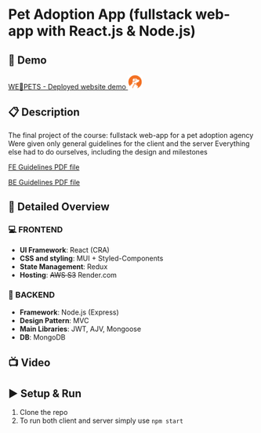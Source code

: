 # Pet Adoption App (fullstack web-app with React.js & Node.js)

## :mega: Demo
[WE🧡PETS - Deployed website demo <img src='./logo.png' width=30px />](https://wepets.onrender.com)

## :clipboard: Description
The final project of the course: fullstack web-app for a pet adoption agency
Were given only general guidelines for the client and the server
Everything else had to do ourselves, including the design and milestones

[FE Guidelines PDF file](./itc-guidelines/Frontend.pdf)

[BE Guidelines PDF file](./itc-guidelines/Backend.pdf)


## :book: Detailed Overview
### :computer: FRONTEND
 * **UI Framework**: React (CRA)
 * **CSS and styling**: MUI + Styled-Components
 * **State Management**: Redux
 * **Hosting**: ~~AWS S3~~ Render.com
### :file_folder: BACKEND
* **Framework**: Node.js (Express)
* **Design Pattern**: MVC
* **Main Libraries**: JWT, AJV, Mongoose
* **DB**: MongoDB


## :tv: Video




## :arrow_forward: Setup & Run
1. Clone the repo
2. To run both client and server simply use `npm start`